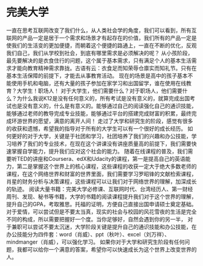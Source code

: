 # 完美大学

一直在思考互联网改变了我们什么，从人类社会学的角度，我们可以看到，所有互联网的产品一定是居于一个需求和场景才有起存在的价值，我们所有的产品一定是使我们的生活变的更加便捷，而朝着这个便捷的路通上，一直在不断的优化，反观我们自己，我们从学校到社会，到底有哪里需求是必须解决的呢？
从小孩阶段，最先要解决的是衣食住行的问题，这个属于基本需求，只有满足个人的基本生活需求才能向教育精神需求靠拢。古语有云：衣食足而知荣辱仓廪实而知礼节。只有在基本生活保障的前提下，才能去从事教育活动。
现在的场景是高中的孩子基本不能使用手机和电脑，还有大量的孩子参加在家学习和出国留学，谁在使用在线教育？大学生！职场人！
对于大学生，他们需要什么？对于职场人，他们需要什么？为什么我说K12是没有任何意义的，所有考试是没有意义的，就算完成出国考试也是没有意义的，什么是有意义的。能够通过自己的阅读强化自己的通识技能，能够通过老师的教导完成专业技能，能够通过平台的搭建完成财富的积累，最终完成环游世界的愿望，满意的离开人间！
走过了大学和研究生的阶段，感觉有很多的收获和遗憾，希望我的指导对于所有的大学生可以有一个很好的成长经历。
如何更好的对于大学，关键是于社团和学习，社团培养了我们的兴趣和办公技能，学习培养了我们的专业技术，在现在这个讲课没有讲座质量高的前提下，我们需要快速掌握自学能力，提升我们应对这个社会的能力。
随着在线课程的普及，我们需要听TED的讲座和Coursera、edX和Udacity的课程，第一是提高自己的英语能力，第二是掌握这个世界上的核心课程，这些课程的收获一定大于绝大多数老师的课程，在这个网络世界和财富的世界里面，我们需要学习罗昭锋的文献检索课程，肖星的财务分析与决策课程，这些课程可以让我们对于网络世界的理解，加深成长的轨迹。
阅读大量书籍：完美大学必修课、互联网时代、台湾经历人、第一财经周刊、发现、秘书等书籍，大学的书籍的阅读课程提升我们对于这个世界的理解，提升自己的GPA，考取雅思。托福的证明，方便自己直接出国申请硕士奠定基础。
对于爱情，可以尝试但是不要太当真，现实的社会与校园的风花雪夜的生活是完全不同的构成，所以需要把握好一个度。当你足够好，自然会遇到你的另一半，
对于兼职可以尝试不要太沉迷，大学阶段关键是提升自己的通识技能和办公技能，在办公技能分为四件套：word（肖威）、ppt（秋叶）、excel（刘万祥）、mindmanger（肖威），可以强化学习。
如果你对于大学和研究生阶段有任何问题，我都可以给你一个满意的答案，希望你可以快速成长为这个世界上改变世界的人。

